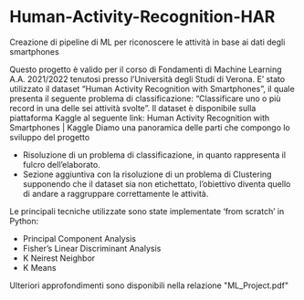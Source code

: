 # Human-Activity-Recognition-HAR
Creazione di pipeline di ML per riconoscere le attività in base ai dati degli smartphones

Questo progetto è valido per il corso di Fondamenti di Machine Learning A.A. 2021/2022 tenutosi presso l’Università degli 
Studi di Verona.
E’ stato utilizzato il dataset “Human Activity Recognition with Smartphones”, il quale presenta il seguente 
problema di classificazione: “Classificare uno o più record in una delle sei attività svolte”. Il dataset è 
disponibile sulla piattaforma Kaggle al seguente link: 
Human Activity Recognition with Smartphones | Kaggle
Diamo una panoramica delle parti che compongo lo sviluppo del progetto 
- Risoluzione di un problema di classificazione, in quanto rappresenta il fulcro dell’elaborato.
- Sezione aggiuntiva con la risoluzione di un problema di Clustering supponendo che il dataset sia non 
etichettato, l’obiettivo diventa quello di andare a raggruppare correttamente le attività.

Le principali tecniche utilizzate sono state implementate ‘from scratch’ in Python:
- Principal Component Analysis
- Fisher’s Linear Discriminant Analysis
- K Neirest Neighbor
- K Means

Ulteriori approfondimenti sono disponibili nella relazione "ML_Project.pdf"
